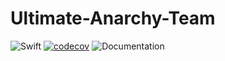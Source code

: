 # Ultimate-Anarchy-Team

![Swift](https://github.com/kea5555/Ultimate-Anarchy-Team/workflows/Swift/badge.svg)
[![codecov](https://codecov.io/gh/kea5555/Ultimate-Anarchy-Team/branch/master/graph/badge.svg)](https://codecov.io/gh/kea5555/Ultimate-Anarchy-Team)
![Documentation](https://github.com/kea5555/Ultimate-Anarchy-Team/workflows/Documentation/badge.svg)

